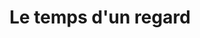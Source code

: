 ---
title: "Le temps d'un regard"
url: /le-perreux-sur-marne/le-temps-dun-regard/
shop: Kosmetik
---